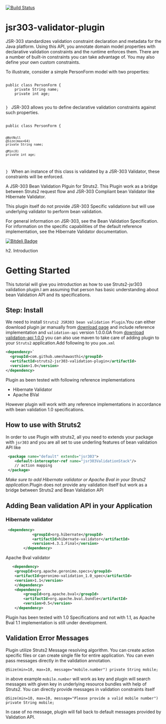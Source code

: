 [![Build Status](https://travis-ci.org/umeshawasthi/jsr303-validator-plugin.png?branch=master)](https://travis-ci.org/umeshawasthi/jsr303-validator-plugin)

jsr303-validator-plugin
=======================

JSR-303 standardizes validation constraint declaration and metadata for the Java platform. Using this API, 
you annotate domain model properties with declarative validation constraints and the runtime enforces them. 
There are a number of built-in constraints you can take advantage of. You may also define your own custom constraints. 

To illustrate, consider a simple PersonForm model with two properties:

<code>
public class PersonForm {
    private String name;
    private int age;
	
}
</code>
JSR-303 allows you to define declarative validation constraints against such properties.

<code>
public class PersonForm {

    @NotNull
    @Size(max=64)
    private String name;

    @Min(0)
    private int age;

}
</code>
When an instance of this class is validated by a JSR-303 Validator, these constraints will be enforced. 

A JSR-303 Bean Validation Plguin for Struts2.
This Plugin work as a bridge between Struts2 request flow and JSR-303 Compliant bean Validator like Hibernate Validator.

This plugin itself do not provide JSR-303 Specific validationn but will use underlying validator to perform bean validation.

For general information on JSR-303, see the Bean Validation Specification. 
For information on the specific capabilities of the default reference implementation, see the Hibernate Validator documentation.

[![Bitdeli Badge](https://d2weczhvl823v0.cloudfront.net/umeshawasthi/jsr303-validator-plugin/trend.png)](https://bitdeli.com/free "Bitdeli Badge")

<script>
  (function(i,s,o,g,r,a,m){i['GoogleAnalyticsObject']=r;i[r]=i[r]||function(){
  (i[r].q=i[r].q||[]).push(arguments)},i[r].l=1*new Date();a=s.createElement(o),
  m=s.getElementsByTagName(o)[0];a.async=1;a.src=g;m.parentNode.insertBefore(a,m)
  })(window,document,'script','//www.google-analytics.com/analytics.js','ga');

  ga('create', 'UA-12895099-2', 'github.com');
  ga('send', 'pageview');

</script>

h2. Introduction

# Getting Started #
This tutorial will give you introduction as how to use Struts2-jsr303 validation plugin.I am assuming that person has basic understanding about bean Validation API and its specifications.

## Step: Install

We need to install `Struts2 JSR303 bean validation Plugin`.You can either download plugin jar manually from [download page](https://github.com/umeshawasthi/jsr303-validator-plugin) and include reference implementation
and `validation-api` version 1.0.0.GA from [download validation-api 1.0.0](http://mvnrepository.com/artifact/javax.validation/validation-api/1.0.0.GA)
you can also use maven to take care of adding plugin to your `Struts2` application.Add following to you `pom.xml`

```xml
<dependency>`
  <groupId>com.github.umeshawasthi</groupId>
  <artifactId>struts2-jsr303-validation-plugin</artifactId>
  <version>1.0</version>
</dependency>
```

Plugin as been tested with following reference implementations
* Hibernate Validator 
* Apache BVal

However plugin will work with any reference implementations in accordance with bean validation 1.0 specifications.

## How to use with Struts2
In order to use Plugin with struts2, all you need to extends your package with `jsr303` and you are all set to use underling features of bean validation API like
```xml
 <package name="default" extends="jsr303">
    <default-interceptor-ref name="jsr303ValidationStack"/>
    // action mapping
 </package>
```
_Make sure to add Hibernate validator or Apache Bval in your Struts2 application_.Plugin does not provide any validation itself but work as a bridge between Struts2 and Bean Validation API

## Adding Bean validation API in your Application

  ###  Hibernate validator
```xml
 <dependency>
            <groupId>org.hibernate</groupId>
            <artifactId>hibernate-validator</artifactId>
            <version>4.3.1.Final</version>
        </dependency>
```
  Apache Bval validator
```xml
   <dependency>
	<groupId>org.apache.geronimo.specs</groupId>
	<artifactId>geronimo-validation_1.0_spec</artifactId>
	<version>1.1</version>
    </dependency>
    <dependency>
		<groupId>org.apache.bval</groupId>
		<artifactId>org.apache.bval.bundle</artifactId>
		<version>0.5</version>
    </dependency>
```
Plugin has been tested with 1.0 Specifications and not with 1.1, as Apache Bval 1.1 implementation is still under development.

## Validation Error Messages
Plugin utilize Struts2 Message resolving algorithm. You can create action specific files or can create single file for entire application.
You can even pass messages directly in the validation annotation.

`@Size(min=10, max=10, message="mobile.number")
 private String mobile;`

in above example `mobile.number` will work as key and plugin will search messages with given key in underlying resource bundles with help of Struts2.
You can directly provide messages in validation constraints itself

`@Size(min=10, max=10, message="Please provide a valid mobile number")
 private String mobile;`

In case of no message, plugin will fall back to default messages provided by Validation API.


